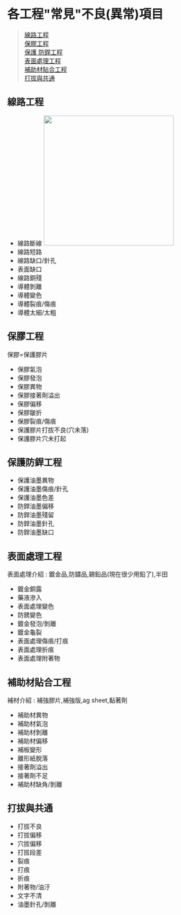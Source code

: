 # 各工程"常見"不良(異常)項目
> [線路工程](#線路工程)  
> [保膠工程](#保膠工程)  
> [保護 防銲工程](#保護防銲工程)  
> [表面處理工程](#表面處理工程)  
> [補助材貼合工程](#補助材貼合工程)  
> [打拔與共通](#打拔與共通)  

## 線路工程
- 線路斷線
  <img src="https://github.com/s108000389/2022_intern/assets/79491888/811a2259-eea4-4a3c-9b9b-6107ac65280d
" width="300px">
- 線路短路
- 線路缺口/針孔
- 表面缺口
- 線路銅殘
- 導體剝離
- 導體變色
- 導體裂痕/傷痕
- 導體太細/太粗

## 保膠工程
保膠=保護膠片
- 保膠氣泡
- 保膠發泡
- 保膠異物
- 保膠接著劑溢出
- 保膠偏移
- 保膠皺折
- 保膠裂痕/傷痕
- 保護膠片打拔不良(穴未落)
- 保護膠片穴未打起

## 保護防銲工程
- 保護油墨異物
- 保護油墨傷痕/針孔
- 保護油墨色差
- 防銲油墨偏移
- 防銲油墨殘留
- 防銲油墨針孔
- 防銲油墨缺口

## 表面處理工程
表面處理介紹 : 鍍金品,防鏽品,錫鉛品(現在很少用鉛了),半田
- 鍍金銅露
- 藥液滲入
- 表面處理變色
- 防銹變色
- 鍍金發泡/剝離
- 鍍金龜裂
- 表面處理傷痕/打痕
- 表面處理折痕
- 表面處理附著物

## 補助材貼合工程
補材介紹 : 補強膠片,補強版,ag sheet,黏著劑
- 補助材異物
- 補助材氣泡
- 補助材剝離
- 補助材偏移
- 補板變形
- 離形紙脫落
- 接著劑溢出
- 接著劑不足
- 補助材缺角/剝離

## 打拔與共通
- 打拔不良
- 打拔偏移
- 穴拔偏移
- 打拔段差
- 裂痕
- 打痕
- 折痕
- 附著物/油汙
- 文字不清
- 油墨針孔/剝離

